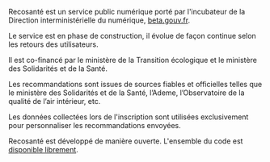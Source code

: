 Recosanté est un service public numérique porté par l'incubateur de la Direction interministérielle du numérique, [beta.gouv.fr](https://beta.gouv.fr/).

Le service est en phase de construction, il évolue de façon continue selon les retours des utilisateurs.

Il est co-financé par le ministère de la Transition écologique et le ministère des Solidarités et de la Santé.

Les recommandations sont issues de sources fiables et officielles telles que le ministère des Solidarités et de la Santé, l’Ademe, l’Observatoire de la qualité de l’air intérieur, etc.

Les données collectées lors de l'inscription sont utilisées exclusivement pour personnaliser les recommandations envoyées.

Recosanté est développé de manière ouverte. L'ensemble du code est [disponible librement](https://github.com/betagouv/ecosante).
